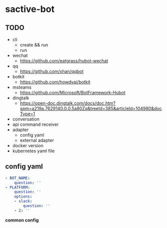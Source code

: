 # sactive-bot

## TODO
- cli
  - create && run
  - run
- wechat
  - https://github.com/eatgrass/hubot-wechat
- qq
  - https://github.com/xhan/qqbot
- botkit
  - https://github.com/howdyai/botkit
- msteams
  - https://github.com/Microsoft/BotFramework-Hubot
- dingtalk
  - https://open-doc.dingtalk.com/docs/doc.htm?spm=a219a.7629140.0.0.5a80Zq&treeId=385&articleId=104980&docType=1
- conversation
- api command receiver
- adapter
  - config yaml
  - external adapter
- docker version
- kubernetes yaml file

## config yaml
```yml
- BOT_NAME:
    question: ''
- PLATFORM:
    question: ''
    options:
    - slack:
        question: ''
    - 2: ''
```

**common config**